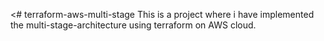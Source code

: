 <# terraform-aws-multi-stage
This is a project where i have implemented the multi-stage-architecture using terraform on AWS cloud.
